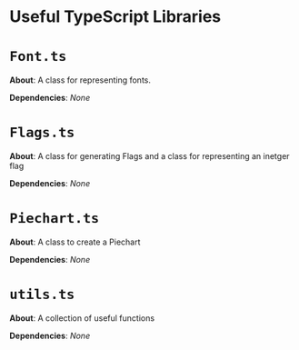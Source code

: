 # Useful TypeScript Libraries

# `Font.ts`
**About**: A class for representing fonts.

**Dependencies**: *None*

# `Flags.ts`
**About**: A class for generating Flags and a class for representing an inetger flag

**Dependencies**: *None*

# `Piechart.ts`
**About**: A class to create a Piechart

**Dependencies**: *None*

# `utils.ts`
**About**: A collection of useful functions

**Dependencies**: *None*